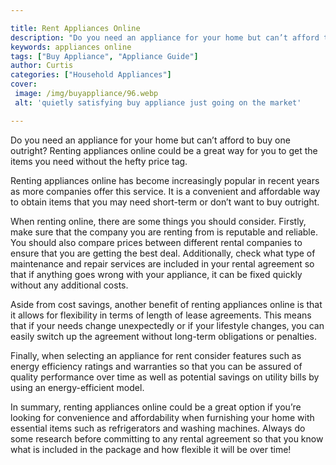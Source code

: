 ```yaml
---

title: Rent Appliances Online
description: "Do you need an appliance for your home but can’t afford to buy one outright? Renting appliances online could be a great way for yo...get more detail"
keywords: appliances online
tags: ["Buy Appliance", "Appliance Guide"]
author: Curtis
categories: ["Household Appliances"]
cover: 
 image: /img/buyappliance/96.webp
 alt: 'quietly satisfying buy appliance just going on the market'

---
```


Do you need an appliance for your home but can’t afford to buy one outright? Renting appliances online could be a great way for you to get the items you need without the hefty price tag. 

Renting appliances online has become increasingly popular in recent years as more companies offer this service. It is a convenient and affordable way to obtain items that you may need short-term or don’t want to buy outright. 

When renting online, there are some things you should consider. Firstly, make sure that the company you are renting from is reputable and reliable. You should also compare prices between different rental companies to ensure that you are getting the best deal. Additionally, check what type of maintenance and repair services are included in your rental agreement so that if anything goes wrong with your appliance, it can be fixed quickly without any additional costs. 

Aside from cost savings, another benefit of renting appliances online is that it allows for flexibility in terms of length of lease agreements. This means that if your needs change unexpectedly or if your lifestyle changes, you can easily switch up the agreement without long-term obligations or penalties. 

Finally, when selecting an appliance for rent consider features such as energy efficiency ratings and warranties so that you can be assured of quality performance over time as well as potential savings on utility bills by using an energy-efficient model. 

In summary, renting appliances online could be a great option if you’re looking for convenience and affordability when furnishing your home with essential items such as refrigerators and washing machines. Always do some research before committing to any rental agreement so that you know what is included in the package and how flexible it will be over time!
